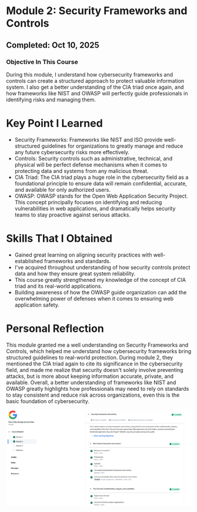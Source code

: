 # Module 2: Security Frameworks and Controls
## Completed: Oct 10, 2025

### Objective In This Course
During this module, I understand how cybersecurity frameworks and controls can create a structured approach to protect valuable information system.
I also get a better understanding of the CIA triad once again, and how frameworks like NIST and OWASP will perfectly guide professionals in identifying risks and managing them.

# Key Point I Learned
- Security Frameworks: Frameworks like NIST and ISO provide well-structured guidelines for organizations to greatly manage and reduce any future cybersecurity risks more effectively.
- Controls: Security controls such as administrative, technical, and physical will be perfect defense mechanisms when it comes to protecting data and systems from any malicious threat.
- CIA Triad: The CIA triad plays a huge role in the cybersecurity field as a foundational principle to ensure data will remain confidential, accurate, and available for only authorized users.
- OWASP: OWASP stands for the Open Web Application Security Project. This concept principally focuses on identifying and reducing vulnerabilities in web applications, and dramatically helps security teams to stay proactive against serious attacks.

# Skills That I Obtained
- Gained great learning on aligning security practices with well-established frameworks and standards.
- I've acquired throughout understanding of how security controls protect data and how they ensure great system reliability.
- This course greatly strengthened my knowledge of the concept of CIA triad and its real-world applications.
- Building awareness of how the OWASP guide organization can add the overwhelming power of defenses when it comes to ensuring web application safety.

# Personal Reflection
This module granted me a well understanding on Security Frameworks and Controls, which helped me understand how cybersecurity frameworks bring structured guidelines to real-world protection.
During module 2, they mentioned the CIA triad again to cite its significance in the cybersecurity field, and made me realize that security doesn't solely involve preventing attacks, but is more about keeping information accurate, private, and available.
Overall, a better understanding of frameworks like NIST and OWASP greatly highlights how professionals may need to rely on standards to stay consistent and reduce risk across organizations, even this is the basic foundation of cybersecurity.

![Completion of Module 2](Screenshot/Course_2_Module_2.png)
